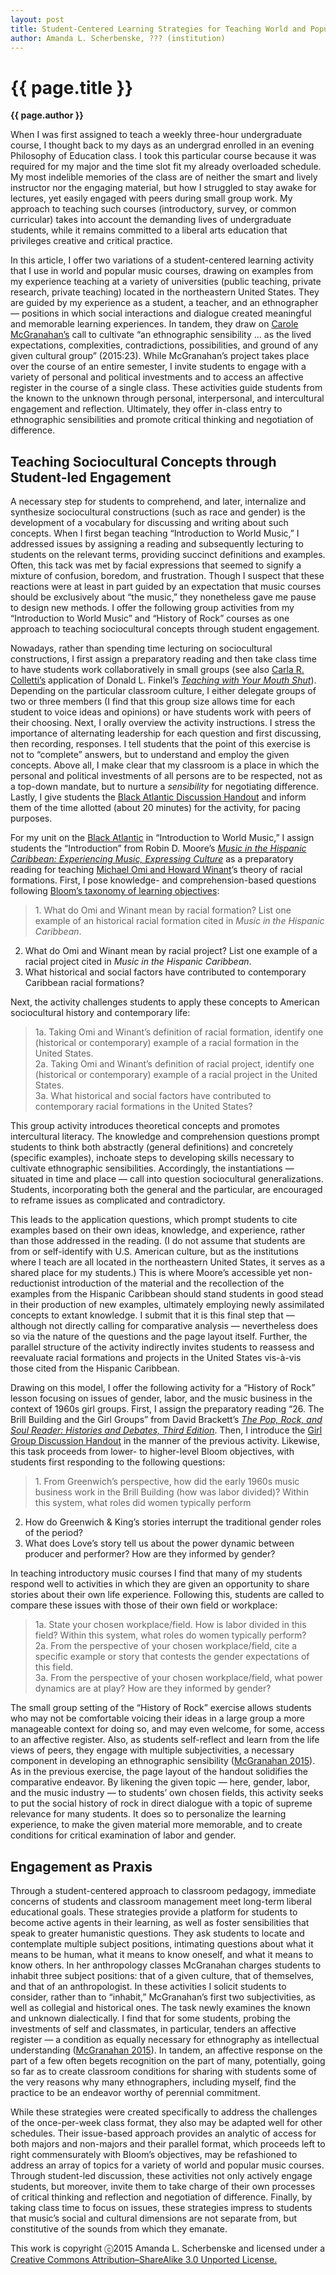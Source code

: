 ```yaml
---
layout: post
title: Student-Centered Learning Strategies for Teaching World and Popular Musics
author: Amanda L. Scherbenske, ??? (institution)
---
```


{{ page.title }}
================

**{{ page.author }}**


When I was first assigned to teach a weekly three-hour undergraduate course, I thought back to my days as an undergrad enrolled in an evening Philosophy of Education class. I took this particular course because it was required for my major and the time slot fit my already overloaded schedule. My most indelible memories of the class are of neither the smart and lively instructor nor the engaging material, but how I struggled to stay awake for lectures, yet easily engaged with peers during small group work. My approach to teaching such courses (introductory, survey, or common curricular) takes into account the demanding lives of undergraduate students, while it remains committed to a liberal arts education that privileges creative and critical practice.

In this article, I offer two variations of a student-centered learning activity that I use in world and popular music courses, drawing on examples from my experience teaching at a variety of universities (public teaching, private research, private teaching) located in the northeastern United States. They are guided by my experience as a student, a teacher, and an ethnographer — positions in which social interactions and dialogue created meaningful and memorable learning experiences. In tandem, they draw on [Carole McGranahan’s](http://www.teachinganthropology.org/index.php/teach_anth/article/view/421/pdf_16) call to cultivate “an ethnographic sensibility ... as the lived expectations, complexities, contradictions, possibilities, and ground of any given cultural group” (2015:23). While McGranahan’s project takes place over the course of an entire semester, I invite students to engage with a variety of personal and political investments and to access an affective register in the course of a single class. These activities guide students from the known to the unknown through personal, interpersonal, and intercultural engagement and reflection. Ultimately, they offer in-class entry to ethnographic sensibilities and promote critical thinking and negotiation of difference. ​

## Teaching Sociocultural Concepts through Student-led Engagement

A necessary step for students to comprehend, and later, internalize and synthesize sociocultural constructions (such as race and gender) is the development of a vocabulary for discussing and writing about such concepts. When I first began teaching “Introduction to World Music,” I addressed issues by assigning a reading and subsequently lecturing to students on the relevant terms, providing succinct definitions and examples. Often, this tack was met by facial expressions that seemed to signify a mixture of confusion, boredom, and frustration. Though I suspect that these reactions were at least in part guided by an expectation that music courses should be exclusively about “the music,” they nonetheless gave me pause to design new methods. I offer the following group activities from my “Introduction to World Music” and “History of Rock” courses as one approach to teaching sociocultural concepts through student engagement.

Nowadays, rather than spending time lecturing on sociocultural constructions, I first assign a preparatory reading and then take class time to have students work collaboratively in small groups (see also [Carla R. Colletti’s](http://flipcamp.org/engagingstudents/colletti.html) application of Donald L. Finkel’s [*Teaching with Your Mouth Shut*](https://openlibrary.org/works/OL3493342W/Teaching_with_Your_Mouth_Shut)). Depending on the particular classroom culture, I either delegate groups of two or three members (I find that this group size allows time for each student to voice ideas and opinions) or have students work with peers of their choosing. Next, I orally overview the activity instructions. I stress the importance of alternating leadership for each question and first discussing, then recording, responses. I tell students that the point of this exercise is not to “complete” answers, but to understand and employ the given concepts. Above all, I make clear that my classroom is a place in which the personal and political investments of all persons are to be respected, not as a top-down mandate, but to nurture a *sensibility* for negotiating difference. Lastly, I give students the [Black Atlantic Discussion Handout](https://docs.google.com/document/d/1sSTp-TPaSQ86v-hhF9aJtv0nYVcILrHuO-EbS--55dE/edit) and inform them of the time allotted (about 20 minutes) for the activity, for pacing purposes.

For my unit on the [Black Atlantic](https://openlibrary.org/works/OL3920181W/The_black_Atlantic) in “Introduction to World Music,” I assign students the “Introduction” from Robin D. Moore’s [*Music in the Hispanic Caribbean: Experiencing Music, Expressing Culture*](https://openlibrary.org/works/OL2678433W/Music_in_the_Hispanic_Caribbean) as a preparatory reading for teaching [Michael Omi and Howard Winant](https://openlibrary.org/works/OL3417522W/Racial_formation_in_the_United_States)’s theory of racial formations. First, I pose knowledge- and comprehension-based questions following [Bloom’s taxonomy of learning objectives](http://teaching.uncc.edu/learning-resources/articles-books/best-practice/goals-objectives/writing-objectives):

> <p>1. What do Omi and Winant mean by racial formation? List one example of an historical racial formation cited in <i>Music in the Hispanic Caribbean</i>.<br/>
2. What do Omi and Winant mean by racial project? List one example of a racial project cited in <i>Music in the Hispanic Caribbean</i>.<br/>
3. What historical and social factors have contributed to contemporary Caribbean racial formations?</p>

Next, the activity challenges students to apply these concepts to American sociocultural history and contemporary life:

> 1a. Taking Omi and Winant’s definition of racial formation, identify one (historical or contemporary) example of a racial formation in the United States.  
2a. Taking Omi and Winant’s definition of racial project, identify one (historical or contemporary) example of a racial project in the United States.  
3a. What historical and social factors have contributed to contemporary racial formations in the United States?

This group activity introduces theoretical concepts and promotes intercultural literacy. The knowledge and comprehension questions prompt students to think both abstractly (general definitions) and concretely (specific examples), inchoate steps to developing skills necessary to cultivate ethnographic sensibilities. Accordingly, the instantiations — situated in time and place — call into question sociocultural generalizations. Students, incorporating both the general and the particular, are encouraged to reframe issues as complicated and contradictory.

This leads to the application questions, which prompt students to cite examples based on their own ideas, knowledge, and experience, rather than those addressed in the reading. (I do not assume that students are from or self-identify with U.S. American culture, but as the institutions where I teach are all located in the northeastern United States, it serves as a shared place for my students.) This is where Moore’s accessible yet non-reductionist introduction of the material and the recollection of the examples from the Hispanic Caribbean should stand students in good stead in their production of new examples, ultimately employing newly assimilated concepts to extant knowledge. I submit that it is this final step that — although not directly calling for comparative analysis — nevertheless does so via the nature of the questions and the page layout itself. Further, the parallel structure of the activity indirectly invites students to reassess and reevaluate racial formations and projects in the United States vis-à-vis those cited from the Hispanic Caribbean.

Drawing on this model, I offer the following activity for a “History of Rock” lesson focusing on issues of gender, labor, and the music business in the context of 1960s girl groups. First, I assign the preparatory reading “26. The Brill Building and the Girl Groups” from David Brackett’s [*The Pop, Rock, and Soul Reader: Histories and Debates, Third Edition*](https://openlibrary.org/works/OL3521227W/The_Pop_Rock_and_Soul_Reader). Then, I introduce the [Girl Group Discussion Handout](https://docs.google.com/document/d/1f85EIjN2WFAbUBgsmbBx0XYOboUX2bNEHkxWFwbvbok/edit) in the manner of the previous activity. Likewise, this task proceeds from lower- to higher-level Bloom objectives, with students first responding to the following questions:

> <p>1. From Greenwich’s perspective, how did the early 1960s music business work in the Brill Building (how was labor divided)? Within this system, what roles did women typically perform<br/>
2. How do Greenwich & King’s stories interrupt the traditional gender roles of the period?<br/>
3. What does Love’s story tell us about the power dynamic between producer and performer? How are they informed by gender?</p>

In teaching introductory music courses I find that many of my students respond well to activities in which they are given an opportunity to share stories about their own life experience. Following this, students are called to compare these issues with those of their own field or workplace:

> 1a. State your chosen workplace/field. How is labor divided in this field? Within this system, what roles do women typically perform?  
2a. From the perspective of your chosen workplace/field, cite a specific example or story that contests the gender expectations of this field.  
3a. From the perspective of your chosen workplace/field, what power dynamics are at play? How are they informed by gender?

The small group setting of the “History of Rock” exercise allows students who may not be comfortable voicing their ideas in a large group a more manageable context for doing so, and may even welcome, for some, access to an affective register. Also, as students self-reflect and learn from the life views of peers, they engage with multiple subjectivities, a necessary component in developing an ethnographic sensibility ([McGranahan 2015](http://www.teachinganthropology.org/index.php/teach_anth/article/view/421/pdf_16)). As in the previous exercise, the page layout of the handout solidifies the comparative endeavor. By likening the given topic — here, gender, labor, and the music industry — to students’ own chosen fields, this activity seeks to put the social history of rock in direct dialogue with a topic of supreme relevance for many students. It does so to personalize the learning experience, to make the given material more memorable, and to create conditions for critical examination of labor and gender.

## Engagement as Praxis

Through a student-centered approach to classroom pedagogy, immediate concerns of students and classroom management meet long-term liberal educational goals. These strategies provide a platform for students to become active agents in their learning, as well as foster sensibilities that speak to greater humanistic questions. They ask students to locate and contemplate multiple subject positions, intimating questions about what it means to be human, what it means to know oneself, and what it means to know others. In her anthropology classes McGranahan charges students to inhabit three subject positions: that of a given culture, that of themselves, and that of an anthropologist. In these activities I solicit students to consider, rather than to “inhabit,” McGranahan’s first two subjectivities, as well as collegial and historical ones. The task newly examines the known and unknown dialectically. I find that for some students, probing the investments of self and classmates, in particular, tenders an affective register — a condition as equally necessary for ethnography as intellectual understanding ([McGranahan 2015](http://www.teachinganthropology.org/index.php/teach_anth/article/view/421/pdf_16)). In tandem, an affective response on the part of a few often begets recognition on the part of many, potentially, going so far as to create classroom conditions for sharing with students some of the very reasons why many ethnographers, including myself, find the practice to be an endeavor worthy of perennial commitment.

While these strategies were created specifically to address the challenges of the once-per-week class format, they also may be adapted well for other schedules. Their issue-based approach provides an analytic of access for both majors and non-majors and their parallel format, which proceeds left to right commensurately with Bloom’s objectives, may be refashioned to address an array of topics for a variety of world and popular music courses. Through student-led discussion, these activities not only actively engage students, but moreover, invite them to take charge of their own processes of critical thinking and reflection and negotiation of difference. Finally, by taking class time to focus on issues, these strategies impress to students that music’s social and cultural dimensions are not separate from, but constitutive of the sounds from which they emanate.


<p class="copyright">This work is copyright ⓒ2015 Amanda L. Scherbenske and licensed under a <a href="http://creativecommons.org/licenses/by-sa/3.0/">Creative Commons Attribution–ShareAlike 3.0 Unported License.</p>